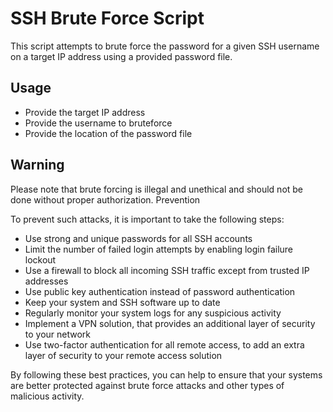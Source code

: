 # SSH Brute Force Script

This script attempts to brute force the password for a given SSH username on a target IP address using a provided password file.


## Usage

* Provide the target IP address
* Provide the username to bruteforce
* Provide the location of the password file

## Warning

Please note that brute forcing is illegal and unethical and should not be done without proper authorization.
Prevention

To prevent such attacks, it is important to take the following steps:

* Use strong and unique passwords for all SSH accounts
* Limit the number of failed login attempts by enabling login failure lockout
* Use a firewall to block all incoming SSH traffic except from trusted IP addresses
* Use public key authentication instead of password authentication
* Keep your system and SSH software up to date
* Regularly monitor your system logs for any suspicious activity
* Implement a VPN solution, that provides an additional layer of security to your network
* Use two-factor authentication for all remote access, to add an extra layer of security to your remote access solution

By following these best practices, you can help to ensure that your systems are better protected against brute force attacks and other types of malicious activity.